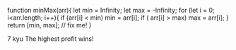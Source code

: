 function minMax(arr){
let min = Infinity;
let max = -Infinity;
for (let i = 0; i<arr.length; i++){
 if (arr[i] < min) min = arr[i];
 if ( arr[i] > max) max = arr[i];
 }
  return [min, max]; // fix me!
}

7 kyu
The highest profit wins!
